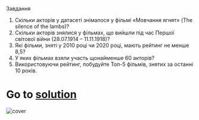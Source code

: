Завдання
1. Скільки акторів у датасеті знімалося у фільмі «Мовчання ягнят» (The silence of the lambs)?
2. Скільки акторів знялися у фільмах, що вийшли під час Першої світової війни (28.07.1914 – 11.11.1918)?
3. Які фільми, зняті у 2010 році чи 2020 році, мають рейтинг не менше 8,5?
4. У яких фільмах взяли участь щонайменше 60 акторів?
5. Використовуючи рейтинг, побудуйте Топ-5 фільмів, знятих за останні 10 років.
# Go to [solution](https://public.tableau.com/app/profile/.48972542/viz/04Tableau_Marathon_2_0/Dashboard2)
![cover](https://github.com/MartynovychSerhii/Data_Analytics/blob/main/Files/img/Marathon_04.png)
